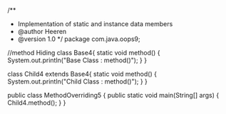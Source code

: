 /**
 * Implementation of static and instance data members
 * @author Heeren
 * @version 1.0
 */
package com.java.oops9;

//method Hiding
class Base4{
	static void method() {
	   System.out.println("Base Class : method()");
   }
}

class Child4 extends Base4{
	   static void method() {
		   System.out.println("Child Class : method()");
	   }
}

public class MethodOverriding5 {
	public static void main(String[] args) {
		Child4.method();
	}
}
